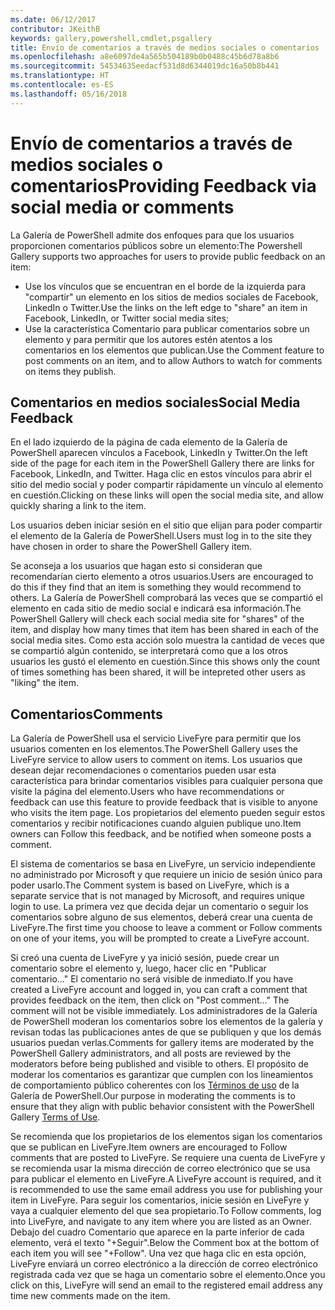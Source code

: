 ```yaml
---
ms.date: 06/12/2017
contributor: JKeithB
keywords: gallery,powershell,cmdlet,psgallery
title: Envío de comentarios a través de medios sociales o comentarios
ms.openlocfilehash: a8e6097de4a565b504189b0b0488c45b6d78a8b6
ms.sourcegitcommit: 54534635eedacf531d8d6344019dc16a50b8b441
ms.translationtype: HT
ms.contentlocale: es-ES
ms.lasthandoff: 05/16/2018
---
```

# <a name="providing-feedback-via-social-media-or-comments"></a><span data-ttu-id="9831f-103">Envío de comentarios a través de medios sociales o comentarios</span><span class="sxs-lookup"><span data-stu-id="9831f-103">Providing Feedback via social media or comments</span></span>

<span data-ttu-id="9831f-104">La Galería de PowerShell admite dos enfoques para que los usuarios proporcionen comentarios públicos sobre un elemento:</span><span class="sxs-lookup"><span data-stu-id="9831f-104">The Powershell Gallery supports two approaches for users to provide public feedback on an item:</span></span>

- <span data-ttu-id="9831f-105">Use los vínculos que se encuentran en el borde de la izquierda para "compartir" un elemento en los sitios de medios sociales de Facebook, LinkedIn o Twitter.</span><span class="sxs-lookup"><span data-stu-id="9831f-105">Use the links on the left edge to "share" an item in Facebook, LinkedIn, or Twitter social media sites;</span></span>
- <span data-ttu-id="9831f-106">Use la característica Comentario para publicar comentarios sobre un elemento y para permitir que los autores estén atentos a los comentarios en los elementos que publican.</span><span class="sxs-lookup"><span data-stu-id="9831f-106">Use the Comment feature to post comments on an item, and to allow Authors to watch for comments on items they publish.</span></span>

## <a name="social-media-feedback"></a><span data-ttu-id="9831f-107">Comentarios en medios sociales</span><span class="sxs-lookup"><span data-stu-id="9831f-107">Social Media Feedback</span></span>

<span data-ttu-id="9831f-108">En el lado izquierdo de la página de cada elemento de la Galería de PowerShell aparecen vínculos a Facebook, LinkedIn y Twitter.</span><span class="sxs-lookup"><span data-stu-id="9831f-108">On the left side of the page for each item in the PowerShell Gallery there are links for Facebook, LinkedIn, and Twitter.</span></span>
<span data-ttu-id="9831f-109">Haga clic en estos vínculos para abrir el sitio del medio social y poder compartir rápidamente un vínculo al elemento en cuestión.</span><span class="sxs-lookup"><span data-stu-id="9831f-109">Clicking on these links will open the social media site, and allow quickly sharing a link to the item.</span></span>

<span data-ttu-id="9831f-110">Los usuarios deben iniciar sesión en el sitio que elijan para poder compartir el elemento de la Galería de PowerShell.</span><span class="sxs-lookup"><span data-stu-id="9831f-110">Users must log in to the site they have chosen in order to share the PowerShell Gallery item.</span></span>

<span data-ttu-id="9831f-111">Se aconseja a los usuarios que hagan esto si consideran que recomendarían cierto elemento a otros usuarios.</span><span class="sxs-lookup"><span data-stu-id="9831f-111">Users are encouraged to do this if they find that an item is something they would recommend to others.</span></span>
<span data-ttu-id="9831f-112">La Galería de PowerShell comprobará las veces que se compartió el elemento en cada sitio de medio social e indicará esa información.</span><span class="sxs-lookup"><span data-stu-id="9831f-112">The PowerShell Gallery will check each social media site for "shares" of the item, and display how many times that item has been shared in each of the social media sites.</span></span>
<span data-ttu-id="9831f-113">Como esta acción solo muestra la cantidad de veces que se compartió algún contenido, se interpretará como que a los otros usuarios les gustó el elemento en cuestión.</span><span class="sxs-lookup"><span data-stu-id="9831f-113">Since this shows only the count of times something has been shared, it will be intepreted other users as "liking" the item.</span></span>


## <a name="comments"></a><span data-ttu-id="9831f-114">Comentarios</span><span class="sxs-lookup"><span data-stu-id="9831f-114">Comments</span></span>

<span data-ttu-id="9831f-115">La Galería de PowerShell usa el servicio LiveFyre para permitir que los usuarios comenten en los elementos.</span><span class="sxs-lookup"><span data-stu-id="9831f-115">The PowerShell Gallery uses the LiveFyre service to allow users to comment on items.</span></span>
<span data-ttu-id="9831f-116">Los usuarios que desean dejar recomendaciones o comentarios pueden usar esta característica para brindar comentarios visibles para cualquier persona que visite la página del elemento.</span><span class="sxs-lookup"><span data-stu-id="9831f-116">Users who have recommendations or feedback can use this feature to provide feedback that is visible to anyone who visits the item page.</span></span>
<span data-ttu-id="9831f-117">Los propietarios del elemento pueden seguir estos comentarios y recibir notificaciones cuando alguien publique uno.</span><span class="sxs-lookup"><span data-stu-id="9831f-117">Item owners can Follow this feedback, and be notified when someone posts a comment.</span></span>

<span data-ttu-id="9831f-118">El sistema de comentarios se basa en LiveFyre, un servicio independiente no administrado por Microsoft y que requiere un inicio de sesión único para poder usarlo.</span><span class="sxs-lookup"><span data-stu-id="9831f-118">The Comment system is based on LiveFyre, which is a separate service that is not managed by Microsoft, and requires unique login to use.</span></span>
<span data-ttu-id="9831f-119">La primera vez que decida dejar un comentario o seguir los comentarios sobre alguno de sus elementos, deberá crear una cuenta de LiveFyre.</span><span class="sxs-lookup"><span data-stu-id="9831f-119">The first time you choose to leave a comment or Follow comments on one of your items, you will be prompted to create a LiveFyre account.</span></span>

<span data-ttu-id="9831f-120">Si creó una cuenta de LiveFyre y ya inició sesión, puede crear un comentario sobre el elemento y, luego, hacer clic en "Publicar comentario..." El comentario no será visible de inmediato.</span><span class="sxs-lookup"><span data-stu-id="9831f-120">If you have created a LiveFyre account and logged in, you can craft a comment that provides feedback on the item, then click on "Post comment..." The comment will not be visible immediately.</span></span>
<span data-ttu-id="9831f-121">Los administradores de la Galería de PowerShell moderan los comentarios sobre los elementos de la galería y revisan todas las publicaciones antes de que se publiquen y que los demás usuarios puedan verlas.</span><span class="sxs-lookup"><span data-stu-id="9831f-121">Comments for gallery items are moderated by the PowerShell Gallery administrators, and all posts are reviewed by the moderators before being published and visible to others.</span></span>
<span data-ttu-id="9831f-122">El propósito de moderar los comentarios es garantizar que cumplen con los lineamientos de comportamiento público coherentes con los [Términos de uso](https://www.powershellgallery.com/policies/Terms) de la Galería de PowerShell.</span><span class="sxs-lookup"><span data-stu-id="9831f-122">Our purpose in moderating the comments is to ensure that they align with public behavior consistent with the PowerShell Gallery [Terms of Use](https://www.powershellgallery.com/policies/Terms).</span></span>

<span data-ttu-id="9831f-123">Se recomienda que los propietarios de los elementos sigan los comentarios que se publican en LiveFyre.</span><span class="sxs-lookup"><span data-stu-id="9831f-123">Item owners are encouraged to Follow comments that are posted to LiveFyre.</span></span>
<span data-ttu-id="9831f-124">Se requiere una cuenta de LiveFyre y se recomienda usar la misma dirección de correo electrónico que se usa para publicar el elemento en LiveFyre.</span><span class="sxs-lookup"><span data-stu-id="9831f-124">A LiveFyre account is required, and it is recommended to use the same email address you use for publishing your item in LiveFyre.</span></span>
<span data-ttu-id="9831f-125">Para seguir los comentarios, inicie sesión en LiveFyre y vaya a cualquier elemento del que sea propietario.</span><span class="sxs-lookup"><span data-stu-id="9831f-125">To Follow comments, log into LiveFyre, and navigate to any item where you are listed as an Owner.</span></span>
<span data-ttu-id="9831f-126">Debajo del cuadro Comentario que aparece en la parte inferior de cada elemento, verá el texto "+Seguir".</span><span class="sxs-lookup"><span data-stu-id="9831f-126">Below the Comment box at the bottom of each item you will see "+Follow".</span></span>
<span data-ttu-id="9831f-127">Una vez que haga clic en esta opción, LiveFyre enviará un correo electrónico a la dirección de correo electrónico registrada cada vez que se haga un comentario sobre el elemento.</span><span class="sxs-lookup"><span data-stu-id="9831f-127">Once you click on this, LiveFyre will send an email to the registered email address any time new comments made on the item.</span></span>